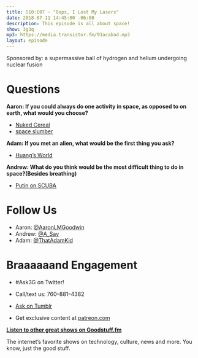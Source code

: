 ```yaml
---
title: S10:E07 - "Oops, I Lost My Lasers"
date: 2018-07-11 14:45:00 -06:00
description: This episode is all about space!
show: 3g3q
mp3: https://media.transistor.fm/91acabad.mp3
layout: episode
---
```


Sponsored by: a supermassive ball of hydrogen and helium undergoing nuclear fusion

# Questions

**Aaron: If you could always do one activity in space, as opposed to on earth, what would you choose?**

- [Nuked Cereal](https://compete.kotaku.com/dragon-ball-player-microwaves-his-cereal-milk-shatteri-1826708916)
- [space slumber](https://youtu.be/Q1vHmuUXOYw)

**Adam: If you met an alien, what would be the first thing you ask?**

- [Huang’s World](https://www.imdb.com/title/tt5195338)

**Andrew: What do you think would be the most difficult thing to do in space?(Besides breathing)**

- [Putin on SCUBA](https://www.youtube.com/watch?v=n3q0eEHGVNQ&frags=pl%2Cwn)

# Follow Us

- Aaron: [@AaronLMGoodwin](http://twitter.com/aaronlmgoodwin)
- Andrew: [@A_Sav](http://twitter.com/a_sav)
- Adam: [@ThatAdamKid](http://twitter.com/thatadamkid)

# Braaaaaand Engagement

* #Ask3G on Twitter!

* Call/text us: 760–881–4382
* [Ask on Tumblr](http://3g3q.co/ask)
* Get exclusive content at [patreon.com](http://www.patreon.com/3g3q)

**[Listen to other great shows on Goodstuff.fm](http://goodstuff.fm/)**

The internet’s favorite shows on technology, culture, news and more. You know, just the good stuff.